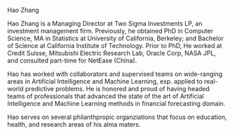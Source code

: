 Hao Zhang

Hao Zhang is a Managing Director at Two Sigma Investments LP, an investment management firm. Previously, he obtained PhD in Computer Science, MA in Statistics at University of California, Berkeley; and Bachelor of Science at California Institute of Technology. Prior to PhD, He worked at Credit Suisse, Mitsubishi Electric Research Lab, Oracle Corp, NASA JPL, and consulted part-time for NetEase (China).

Hao has worked with collaborators and supervised teams on wide-ranging areas in Artificial Intelligence and Machine Learning, esp. applied to real-world predictive problems. He is honored and proud of having headed teams of professionals that advanced the state of the art of Artificial Intelligence and Machine Learning methods in financial forecasting domain.

Hao serves on several philanthpropic organziations that focus on education, health, and research areas of his alma maters.
